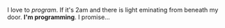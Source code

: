 I love to *program*. If it's 2am and there is light eminating from beneath my door. **I'm programming**. I promise...

